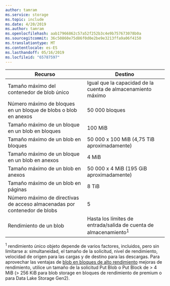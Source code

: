 ```yaml
---
author: tamram
ms.service: storage
ms.topic: include
ms.date: 4/20/2019
ms.author: tamram
ms.openlocfilehash: aab17966862c57a52f252b3c4e9b757673078b0a
ms.sourcegitcommit: 36c50860e75d86f0d0e2be9e3213ffa9a06f4150
ms.translationtype: MT
ms.contentlocale: es-ES
ms.lasthandoff: 05/16/2019
ms.locfileid: "65787597"
---
```

| Recurso | Destino        |
|----------|---------------|
| Tamaño máximo del contenedor de blob único | Igual que la capacidad de la cuenta de almacenamiento máximo |
| Número máximo de bloques en un bloque de blobs o blob en anexos | 50 000 bloques |
| Tamaño máximo de un bloque en un blob en bloques | 100 MiB |
| Tamaño máximo de un blob en bloques | 50 000 x 100 MiB (4,75 TiB aproximadamente) |
| Tamaño máximo de un bloque en un blob en anexos | 4 MiB |
| Tamaño máximo de un blob en anexos | 50 000 x 4 MiB (195 GiB aproximadamente) |
| Tamaño máximo de un blob en páginas | 8 TiB |
| Número máximo de directivas de acceso almacenadas por contenedor de blobs | 5 |
|Rendimiento de un blob |Hasta los límites de entrada/salida de cuenta de almacenamiento<sup>1</sup> |

<sup>1</sup> rendimiento único objeto depende de varios factores, incluidos, pero sin limitarse a: simultaneidad, el tamaño de la solicitud, nivel de rendimiento, velocidad de origen para las cargas y de destino para las descargas. Para aprovechar las ventajas de [blob en bloques de alto rendimiento](https://azure.microsoft.com/blog/high-throughput-with-azure-blob-storage/) mejoras de rendimiento, utilice un tamaño de la solicitud Put Blob o Put Block de > 4 MiB (> 256 KiB para blob storage en bloques de rendimiento de premium o para Data Lake Storage Gen2).
